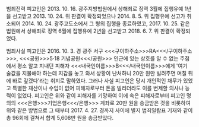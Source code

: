 범죄전력
피고인은 2013. 10. 16. 광주지방법원에서 상해죄로 징역 3월에 집행유예 1년을 선고받고 2013. 10. 24. 위 판결이 확정되었으나 2014. 8. 5. 위 집행유예 선고가 취소되어 2014. 10. 24. 광주교도소에서 그 형의 집행을 종료하였고, 2017. 10. 25. 같은 법원에서 상해죄로 징역 6월에 집행유예 2년을 선고받고 2018. 6. 7. 위 판결이 확정되었다.

범죄사실
피고인은 2016. 10. 3. 경 광주 서구 <<<구이하주소>>>RA<<</구이하주소>>>, <<<공원>>>5·18 기념공원<<</공원>>> 인근에 있는 상호를 알 수 없는 주점에서 평소 알고 지내던 피해자 <<<내국인이름>>>B<<</내국인이름>>>에게 '여기 술값을 지불해야 하는데 지갑을 놓고 와서 상황이 난처하니 20만 원만 빌려주면 며칠 뒤에 바로 갚겠다'라는 취지로 말하였다.
그러나 사실 피고인은 당시 개인적인 채무가 있었고 특별한 재산이나 수입이 없어 피해자로부터 돈을 빌리더라도 이를 변제할 의사나 능력이 없었다.
피고인은 위와 같이 피해자를 기망하여 이에 속은 피해자로부터 피고인 명의의 <<<은행>>>기업은행<<</은행>>> 계좌로 20만 원을 송금받은 것을 비롯하여 위와 같은 방법으로 그 때부터 2017. 4. 27. 경까지 사이에 별지 범죄일람표 기재와 같이 총 96회에 걸쳐서 합계 5,608만 원을 송금받았다.